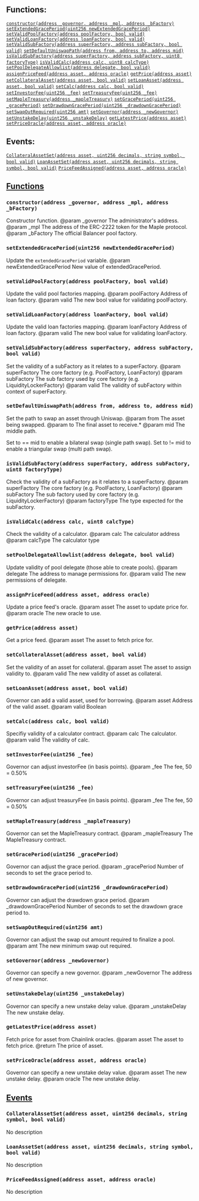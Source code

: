 

## Functions:
[`constructor(address _governor, address _mpl, address _bFactory)`](#MapleGlobals-constructor-address-address-address-)
[`setExtendedGracePeriod(uint256 newExtendedGracePeriod)`](#MapleGlobals-setExtendedGracePeriod-uint256-)
[`setValidPoolFactory(address poolFactory, bool valid)`](#MapleGlobals-setValidPoolFactory-address-bool-)
[`setValidLoanFactory(address loanFactory, bool valid)`](#MapleGlobals-setValidLoanFactory-address-bool-)
[`setValidSubFactory(address superFactory, address subFactory, bool valid)`](#MapleGlobals-setValidSubFactory-address-address-bool-)
[`setDefaultUniswapPath(address from, address to, address mid)`](#MapleGlobals-setDefaultUniswapPath-address-address-address-)
[`isValidSubFactory(address superFactory, address subFactory, uint8 factoryType)`](#MapleGlobals-isValidSubFactory-address-address-uint8-)
[`isValidCalc(address calc, uint8 calcType)`](#MapleGlobals-isValidCalc-address-uint8-)
[`setPoolDelegateAllowlist(address delegate, bool valid)`](#MapleGlobals-setPoolDelegateAllowlist-address-bool-)
[`assignPriceFeed(address asset, address oracle)`](#MapleGlobals-assignPriceFeed-address-address-)
[`getPrice(address asset)`](#MapleGlobals-getPrice-address-)
[`setCollateralAsset(address asset, bool valid)`](#MapleGlobals-setCollateralAsset-address-bool-)
[`setLoanAsset(address asset, bool valid)`](#MapleGlobals-setLoanAsset-address-bool-)
[`setCalc(address calc, bool valid)`](#MapleGlobals-setCalc-address-bool-)
[`setInvestorFee(uint256 _fee)`](#MapleGlobals-setInvestorFee-uint256-)
[`setTreasuryFee(uint256 _fee)`](#MapleGlobals-setTreasuryFee-uint256-)
[`setMapleTreasury(address _mapleTreasury)`](#MapleGlobals-setMapleTreasury-address-)
[`setGracePeriod(uint256 _gracePeriod)`](#MapleGlobals-setGracePeriod-uint256-)
[`setDrawdownGracePeriod(uint256 _drawdownGracePeriod)`](#MapleGlobals-setDrawdownGracePeriod-uint256-)
[`setSwapOutRequired(uint256 amt)`](#MapleGlobals-setSwapOutRequired-uint256-)
[`setGovernor(address _newGovernor)`](#MapleGlobals-setGovernor-address-)
[`setUnstakeDelay(uint256 _unstakeDelay)`](#MapleGlobals-setUnstakeDelay-uint256-)
[`getLatestPrice(address asset)`](#MapleGlobals-getLatestPrice-address-)
[`setPriceOracle(address asset, address oracle)`](#MapleGlobals-setPriceOracle-address-address-)

## Events:
[`CollateralAssetSet(address asset, uint256 decimals, string symbol, bool valid)`](#MapleGlobals-CollateralAssetSet-address-uint256-string-bool-)
[`LoanAssetSet(address asset, uint256 decimals, string symbol, bool valid)`](#MapleGlobals-LoanAssetSet-address-uint256-string-bool-)
[`PriceFeedAssigned(address asset, address oracle)`](#MapleGlobals-PriceFeedAssigned-address-address-)

## <u>Functions</u>

### `constructor(address _governor, address _mpl, address _bFactory)`
   Constructor function.
        @param  _governor The administrator's address.
        @param  _mpl      The address of the ERC-2222 token for the Maple protocol.
        @param  _bFactory The official Balancer pool factory.

### `setExtendedGracePeriod(uint256 newExtendedGracePeriod)`
  Update the `extendedGracePeriod` variable.
        @param newExtendedGracePeriod New value of extendedGracePeriod.

### `setValidPoolFactory(address poolFactory, bool valid)`
  Update the valid pool factories mapping.
        @param poolFactory Address of loan factory.
        @param valid       The new bool value for validating poolFactory.

### `setValidLoanFactory(address loanFactory, bool valid)`
  Update the valid loan factories mapping.
        @param loanFactory Address of loan factory.
        @param valid       The new bool value for validating loanFactory.

### `setValidSubFactory(address superFactory, address subFactory, bool valid)`
   Set the validity of a subFactory as it relates to a superFactory.
        @param  superFactory The core factory (e.g. PoolFactory, LoanFactory)
        @param  subFactory   The sub factory used by core factory (e.g. LiquidityLockerFactory)
        @param  valid        The validity of subFactory within context of superFactory.

### `setDefaultUniswapPath(address from, address to, address mid)`
   Set the path to swap an asset through Uniswap.
        @param  from The asset being swapped.
        @param  to   The final asset to receive.*
        @param  mid  The middle path. 
        
Set to == mid to enable a bilateral swap (single path swap).
          Set to != mid to enable a triangular swap (multi path swap).

### `isValidSubFactory(address superFactory, address subFactory, uint8 factoryType)`
   Check the validity of a subFactory as it relates to a superFactory.
        @param  superFactory The core factory (e.g. PoolFactory, LoanFactory)
        @param  subFactory   The sub factory used by core factory (e.g. LiquidityLockerFactory)
        @param  factoryType  The type expected for the subFactory.

### `isValidCalc(address calc, uint8 calcType)`
   Check the validity of a calculator.
        @param  calc The calculator address
        @param  calcType  The calculator type

### `setPoolDelegateAllowlist(address delegate, bool valid)`
Update validity of pool delegate (those able to create pools).
        @param  delegate The address to manage permissions for.
        @param  valid    The new permissions of delegate.

### `assignPriceFeed(address asset, address oracle)`
Update a price feed's oracle.
        @param  asset  The asset to update price for.
        @param  oracle The new oracle to use.

### `getPrice(address asset)`
Get a price feed.
        @param  asset  The asset to fetch price for.

### `setCollateralAsset(address asset, bool valid)`
Set the validity of an asset for collateral.
        @param asset The asset to assign validity to.
        @param valid The new validity of asset as collateral.

### `setLoanAsset(address asset, bool valid)`
Governor can add a valid asset, used for borrowing.
        @param asset Address of the valid asset.
        @param valid Boolean

### `setCalc(address calc, bool valid)`
Specifiy validity of a calculator contract.
        @param  calc  The calculator.
        @param  valid The validity of calc.

### `setInvestorFee(uint256 _fee)`
Governor can adjust investorFee (in basis points).
        @param _fee The fee, 50 = 0.50%

### `setTreasuryFee(uint256 _fee)`
Governor can adjust treasuryFee (in basis points).
        @param _fee The fee, 50 = 0.50%

### `setMapleTreasury(address _mapleTreasury)`
Governor can set the MapleTreasury contract.
        @param _mapleTreasury The MapleTreasury contract.

### `setGracePeriod(uint256 _gracePeriod)`
Governor can adjust the grace period.
        @param _gracePeriod Number of seconds to set the grace period to.

### `setDrawdownGracePeriod(uint256 _drawdownGracePeriod)`
Governor can adjust the drawdown grace period.
        @param _drawdownGracePeriod Number of seconds to set the drawdown grace period to.

### `setSwapOutRequired(uint256 amt)`
Governor can adjust the swap out amount required to finalize a pool.
        @param amt The new minimum swap out required.

### `setGovernor(address _newGovernor)`
Governor can specify a new governor.
        @param _newGovernor The address of new governor.

### `setUnstakeDelay(uint256 _unstakeDelay)`
Governor can specify a new unstake delay value.
        @param _unstakeDelay The new unstake delay.

### `getLatestPrice(address asset)`
Fetch price for asset from Chainlink oracles.
        @param asset The asset to fetch price.
        @return The price of asset.

### `setPriceOracle(address asset, address oracle)`
Governor can specify a new unstake delay value.
        @param asset The new unstake delay.
        @param oracle The new unstake delay.

## <u>Events</u>

### `CollateralAssetSet(address asset, uint256 decimals, string symbol, bool valid)`
No description

### `LoanAssetSet(address asset, uint256 decimals, string symbol, bool valid)`
No description

### `PriceFeedAssigned(address asset, address oracle)`
No description
